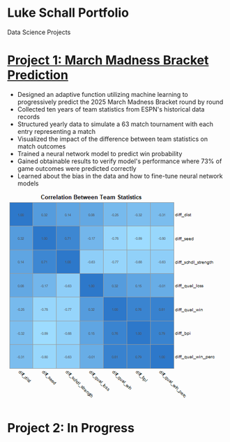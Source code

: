# Luke Schall Portfolio
Data Science Projects

# [Project 1: March Madness Bracket Prediction](https://github.com/luke-as-11/march_madness_bracket_prediction)
- Designed an adaptive function utilizing machine learning to progressively predict the 2025 March Madness Bracket round by round
- Collected ten years of team statistics from ESPN's historical data records
- Structured yearly data to simulate a 63 match tournament with each entry representing a match 
- Visualized the impact of the difference between team statistics on match outcomes
- Trained a neural network model to predict win probability
- Gained obtainable results to verify model's performance where 73% of game outcomes were predicted correctly
- Learned about the bias in the data and how to fine-tune neural network models

![](/images/correlation_matrix.png)

# Project 2: In Progress
